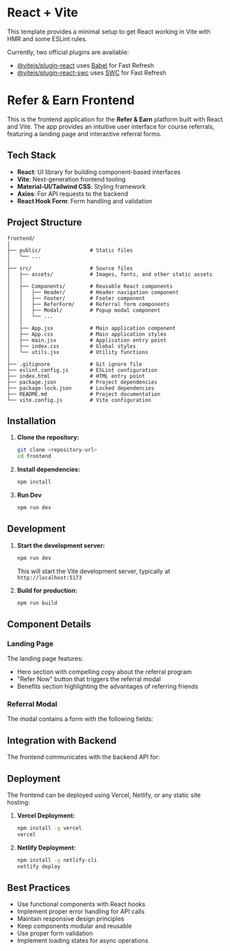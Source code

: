# React + Vite

This template provides a minimal setup to get React working in Vite with HMR and some ESLint rules.

Currently, two official plugins are available:

- [@vitejs/plugin-react](https://github.com/vitejs/vite-plugin-react/blob/main/packages/plugin-react/README.md) uses [Babel](https://babeljs.io/) for Fast Refresh
- [@vitejs/plugin-react-swc](https://github.com/vitejs/vite-plugin-react-swc) uses [SWC](https://swc.rs/) for Fast Refresh

# **Refer & Earn Frontend**

This is the frontend application for the **Refer & Earn** platform built with React and Vite. The app provides an intuitive user interface for course referrals, featuring a landing page and interactive referral forms.

## **Tech Stack**

- **React**: UI library for building component-based interfaces
- **Vite**: Next-generation frontend tooling
- **Material-UI/Tailwind CSS**: Styling framework
- **Axios**: For API requests to the backend
- **React Hook Form**: Form handling and validation

## **Project Structure**

```
frontend/
│
├── public/                # Static files
│   └── ...
│
├── src/                   # Source files
│   ├── assets/            # Images, fonts, and other static assets
│   │
│   ├── Components/        # Reusable React components
│   │   ├── Header/        # Header navigation component
│   │   ├── Footer/        # Footer component
│   │   ├── ReferForm/     # Referral form components
│   │   ├── Modal/         # Popup modal component
│   │   └── ...
│   │
│   ├── App.jsx            # Main application component
│   ├── App.css            # Main application styles
│   ├── main.jsx           # Application entry point
│   ├── index.css          # Global styles
│   └── utils.jsx          # Utility functions
│
├── .gitignore             # Git ignore file
├── eslint.config.js       # ESLint configuration
├── index.html             # HTML entry point
├── package.json           # Project dependencies
├── package-lock.json      # Locked dependencies
├── README.md              # Project documentation
└── vite.config.js         # Vite configuration
```


## **Installation**

1. **Clone the repository:**
   ```bash
   git clone <repository-url>
   cd frontend
   ```

2. **Install dependencies:**
   ```bash
   npm install
   ```

3. **Run Dev**
   ```bash
   npm run dev
   ```



## **Development**

1. **Start the development server:**
   ```bash
   npm run dev
   ```
   This will start the Vite development server, typically at `http://localhost:5173`

2. **Build for production:**
   ```bash
   npm run build
   ```


## **Component Details**

### Landing Page

The landing page features:
- Hero section with compelling copy about the referral program
- "Refer Now" button that triggers the referral modal
- Benefits section highlighting the advantages of referring friends

### Referral Modal

The modal contains a form with the following fields:

## **Integration with Backend**

The frontend communicates with the backend API for:




## **Deployment**

The frontend can be deployed using Vercel, Netlify, or any static site hosting:

1. **Vercel Deployment:**
   ```bash
   npm install -g vercel
   vercel
   ```

2. **Netlify Deployment:**
   ```bash
   npm install -g netlify-cli
   netlify deploy
   ```

## **Best Practices**

- Use functional components with React hooks
- Implement proper error handling for API calls
- Maintain responsive design principles
- Keep components modular and reusable
- Use proper form validation
- Implement loading states for async operations

